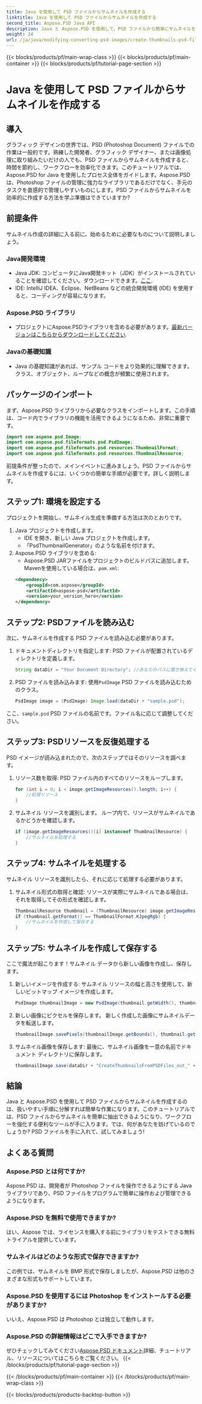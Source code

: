 ```yaml
---
title: Java を使用して PSD ファイルからサムネイルを作成する
linktitle: Java を使用して PSD ファイルからサムネイルを作成する
second_title: Aspose.PSD Java API
description: Java と Aspose.PSD を使用して、PSD ファイルから簡単にサムネイルを作成する方法を学びます。シームレスな画像処理については、ステップバイステップのガイドに従ってください。
weight: 24
url: /ja/java/modifying-converting-psd-images/create-thumbnails-psd-files/
---
```


{{< blocks/products/pf/main-wrap-class >}}
{{< blocks/products/pf/main-container >}}
{{< blocks/products/pf/tutorial-page-section >}}

# Java を使用して PSD ファイルからサムネイルを作成する

## 導入
グラフィック デザインの世界では、PSD (Photoshop Document) ファイルでの作業は一般的です。熟練した開発者、グラフィック デザイナー、または画像処理に取り組みたいだけの人でも、PSD ファイルからサムネイルを作成すると、時間を節約し、ワークフローを効率化できます。このチュートリアルでは、Aspose.PSD for Java を使用したプロセス全体をガイドします。Aspose.PSD は、Photoshop ファイルの管理に強力なライブラリであるだけでなく、手元のタスクを直感的で管理しやすいものにします。PSD ファイルからサムネイルを効率的に作成する方法を学ぶ準備はできていますか?
## 前提条件
サムネイル作成の詳細に入る前に、始めるために必要なものについて説明しましょう。
### Java開発環境
-  Java JDK: コンピュータにJava開発キット（JDK）がインストールされていることを確認してください。ダウンロードできます。[ここ](https://www.oracle.com/java/technologies/javase-jdk11-downloads.html).
- IDE: IntelliJ IDEA、Eclipse、NetBeans などの統合開発環境 (IDE) を使用すると、コーディングが容易になります。
### Aspose.PSD ライブラリ
- プロジェクトにAspose.PSDライブラリを含める必要があります。[最新バージョンはこちらからダウンロードしてください](https://releases.aspose.com/psd/java/).
### Javaの基礎知識
- Java の基礎知識があれば、サンプル コードをより効果的に理解できます。クラス、オブジェクト、ループなどの概念が頻繁に使用されます。
## パッケージのインポート
まず、Aspose.PSD ライブラリから必要なクラスをインポートします。この手順は、コード内でライブラリの機能を活用できるようになるため、非常に重要です。
```java
import com.aspose.psd.Image;
import com.aspose.psd.fileformats.psd.PsdImage;
import com.aspose.psd.fileformats.psd.resources.ThumbnailFormat;
import com.aspose.psd.fileformats.psd.resources.ThumbnailResource;
```
前提条件が整ったので、メインイベントに進みましょう。PSD ファイルからサムネイルを作成するには、いくつかの簡単な手順が必要です。詳しく説明します。
## ステップ1: 環境を設定する
プロジェクトを開始し、サムネイル生成を準備する方法は次のとおりです。
1. Java プロジェクトを作成します。
   - IDE を開き、新しい Java プロジェクトを作成します。
   - 「PsdThumbnailGenerator」のような名前を付けます。
2. Aspose.PSD ライブラリを含める:
   -  Aspose.PSD JARファイルをプロジェクトのビルドパスに追加します。Mavenを使用している場合は、`pom.xml`:
     ```xml
     <dependency>
         <groupId>com.aspose</groupId>
         <artifactId>aspose-psd</artifactId>
         <version>your_version_here</version>
     </dependency>
     ```
## ステップ2: PSDファイルを読み込む
次に、サムネイルを作成する PSD ファイルを読み込む必要があります。 
1. ドキュメントディレクトリを指定します:
   PSD ファイルが配置されているディレクトリを定義します。
   ```java
   String dataDir = "Your Document Directory"; //あなたのパスに置き換えてください
   ```
2. PSD ファイルを読み込みます:
   使用`PsdImage` PSD ファイルを読み込むためのクラス。
   ```java
   PsdImage image = (PsdImage) Image.load(dataDir + "sample.psd");
   ```
ここ、`sample.psd` PSD ファイルの名前です。ファイル名に応じて調整してください。
## ステップ3: PSDリソースを反復処理する
PSD イメージが読み込まれたので、次のステップではそのリソースを調べます。
1. リソース数を取得:
   PSD ファイル内のすべてのリソースをループします。
   ```java
   for (int i = 0; i < image.getImageResources().length; i++) {
       //処理リソース
   }
   ```
   
2. サムネイル リソースを識別します。
   ループ内で、リソースがサムネイルであるかどうかを確認します。
   ```java
   if (image.getImageResources()[i] instanceof ThumbnailResource) {
       //サムネイルを処理する
   }
   ```
## ステップ4: サムネイルを処理する
サムネイル リソースを識別したら、それに応じて処理する必要があります。
1. サムネイル形式の取得と確認:
   リソースが実際にサムネイルである場合は、それを取得してその形式を確認します。
   ```java
   ThumbnailResource thumbnail = (ThumbnailResource) image.getImageResources()[i];
   if (thumbnail.getFormat() == ThumbnailFormat.KJpegRgb) {
       //サムネイルを作成して保存する
   }
   ```
## ステップ5: サムネイルを作成して保存する
ここで魔法が起こります！サムネイル データから新しい画像を作成し、保存します。
1. 新しいイメージを作成する:
   サムネイル リソースの幅と高さを使用して、新しいビットマップ イメージを作成します。
   ```java
   PsdImage thumbnailImage = new PsdImage(thumbnail.getWidth(), thumbnail.getHeight());
   ```
2. 新しい画像にピクセルを保存します。
   新しく作成した画像にサムネイルデータを転送します。
   ```java
   thumbnailImage.savePixels(thumbnailImage.getBounds(), thumbnail.getThumbnailData());
   ```
3. サムネイル画像を保存します:
   最後に、サムネイル画像を一意の名前でドキュメント ディレクトリに保存します。
   ```java
   thumbnailImage.save(dataDir + "CreateThumbnailsFromPSDFiles_out_" + i + ".bmp");
   ```

## 結論
Java と Aspose.PSD を使用して PSD ファイルからサムネイルを作成するのは、扱いやすい手順に分解すれば簡単な作業になります。このチュートリアルでは、PSD ファイルからサムネイルを簡単に抽出できるようになり、ワークフローを強化する便利なツールが手に入ります。では、何があなたを妨げているのでしょうか? PSD ファイルを手に入れて、試してみましょう!
## よくある質問
### Aspose.PSD とは何ですか?
Aspose.PSD は、開発者が Photoshop ファイルを操作できるようにする Java ライブラリであり、PSD ファイルをプログラムで簡単に操作および管理できるようになります。
### Aspose.PSD を無料で使用できますか?
はい、Aspose では、ライセンスを購入する前にライブラリをテストできる無料トライアルを提供しています。
### サムネイルはどのような形式で保存できますか?
この例では、サムネイルを BMP 形式で保存しましたが、Aspose.PSD は他のさまざまな形式もサポートしています。
### Aspose.PSD を使用するには Photoshop をインストールする必要がありますか?
いいえ、Aspose.PSD は Photoshop とは独立して動作します。
### Aspose.PSD の詳細情報はどこで入手できますか?
ぜひチェックしてみてください[Aspose.PSD ドキュメント](https://reference.aspose.com/psd/java/)詳細、チュートリアル、リソースについてはこちらをご覧ください。
{{< /blocks/products/pf/tutorial-page-section >}}

{{< /blocks/products/pf/main-container >}}
{{< /blocks/products/pf/main-wrap-class >}}

{{< blocks/products/products-backtop-button >}}
